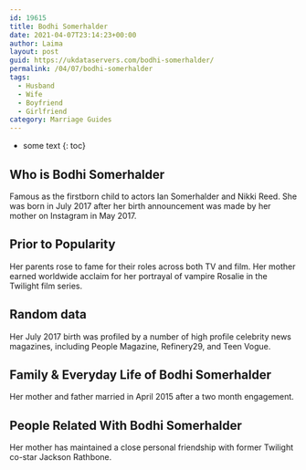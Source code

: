```yaml
---
id: 19615
title: Bodhi Somerhalder
date: 2021-04-07T23:14:23+00:00
author: Laima
layout: post
guid: https://ukdataservers.com/bodhi-somerhalder/
permalink: /04/07/bodhi-somerhalder
tags:
  - Husband
  - Wife
  - Boyfriend
  - Girlfriend
category: Marriage Guides
---
```


* some text
{: toc}


## Who is Bodhi Somerhalder
                  
                  
                  
Famous as the firstborn child to actors Ian Somerhalder and Nikki Reed. She was born in July 2017 after her birth announcement was made by her mother on Instagram in May 2017.
                  
              
            
              
            
                
                
                
## Prior to Popularity
                  
                  
                  
Her parents rose to fame for their roles across both TV and film. Her mother earned worldwide acclaim for her portrayal of vampire Rosalie in the Twilight film series. 
                  
              
            
              
            
                
                
                
## Random data
                  
                  
                  
Her July 2017 birth was profiled by a number of high profile celebrity news magazines, including People Magazine, Refinery29, and Teen Vogue. 
                  
              
            
              
            
                
                
                
## Family & Everyday Life of Bodhi Somerhalder
                  
                  
                  
Her mother and father married in April 2015 after a two month engagement. 
                  
              
            
              
            
                
                
                
## People Related With Bodhi Somerhalder
                  
                  
                  
Her mother has maintained a close personal friendship with former Twilight co-star Jackson Rathbone. 
                  
              
            
              
            
                
              
            
              
              
            
            
              
            
          
          
          